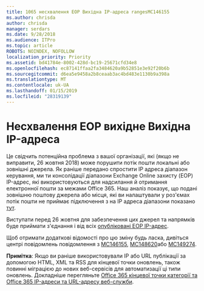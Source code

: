 ```yaml
---
title: 1065 несхвалення EOP Вихідна IP-адреса rangesMC146155
ms.author: chrisda
author: chrisda
manager: serdars
ms.date: 9/28/2018
ms.audience: ITPro
ms.topic: article
ROBOTS: NOINDEX, NOFOLLOW
localization_priority: Priority
ms.assetid: bd41784e-8002-428d-bc19-25671cfd34e8
ms.openlocfilehash: ec87141ffaa2fa3484620a9b52851e3e92f20b6b
ms.sourcegitcommit: d6ea5e9458a2b8ceaab3ac4bd483e1130b9a398a
ms.translationtype: MT
ms.contentlocale: uk-UA
ms.lasthandoff: 01/15/2019
ms.locfileid: "28319139"
---
```

# <a name="deprecation-of-eop-outbound-ip-address-ranges"></a>Несхвалення EOP вихідне Вихідна IP-адреса

Це свідчить потенційна проблема з вашої організації, які (якщо не виправити, 26 жовтня 2018) може порушити потік пошти локальні або зовнішні джерела. Як раніше передано спростити IP адреса діапазон керування, ми ти консолідації діапазони Exchange Online захисту (EOP) IP-адрес, які використовуються для надсилання й отримання електронної пошти за межами Office 365. Наш аналіз показує, що подані зовнішню поштову джерела або місця, які ви налаштували у роз'ємах потік пошти не приймає підключення з на IP адреса діапазони показано [тут](https://docs.microsoft.com/office365/SecurityCompliance/eop/exchange-online-protection-ip-addresses).
  
Виступати перед 26 жовтня для забезпечення цих джерел та напрямків буде приймати з'єднання і від всіх [опубліковані EOP IP-адрес](https://docs.microsoft.com/office365/SecurityCompliance/eop/exchange-online-protection-ip-addresses).
  
Щоб отримати додаткові відомості про цю зміну будь ласка, дивіться центрі повідомлень повідомлення з [MC146155](https://portal.office.com/AdminPortal/home?switchtomodern=true#/MessageCenter?id=MC146155), [MC148620](https://portal.office.com/AdminPortal/home?switchtomodern=true#/MessageCenter?id=MC148620)або [MC149274](https://portal.office.com/AdminPortal/home?switchtomodern=true#/MessageCenter?id=MC149274).
  
 **Примітка**: Якщо ви раніше використовували IP або URL публікації за допомогою HTML, XML та RSS для кінцевої точки оновлень, також повинні міграцією до нових веб-сервісів для автоматизації ці типи оновлень. Докладніше перегляньте [Office 365 кінцевої точки категорії та Office 365 IP-адреси та URL-адресу веб-служби](https://techcommunity.microsoft.com/t5/Office-365-Blog/Announcing-Office-365-endpoint-categories-and-Office-365-IP/ba-p/177638).
  


